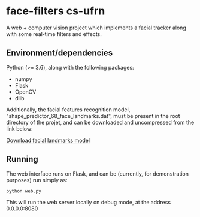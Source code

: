 # face-filters cs-ufrn
A web + computer vision project which implements a facial tracker along with some real-time filters and effects.

## Environment/dependencies
Python (>= 3.6), along with the following packages:
- numpy
- Flask
- OpenCV
- dlib

Additionally, the facial features recognition model, "shape_predictor_68_face_landmarks.dat", must be present in the root directory of the projet, and can be downloaded and uncompressed from the link below:

[Download facial landmarks model](https://github.com/davisking/dlib-models/raw/master/shape_predictor_68_face_landmarks.dat.bz2)

## Running
The web interface runs on Flask, and can be (currently, for demonstration purposes) run simply as:
```bash
python web.py
```
This will run the web server locally on debug mode, at the address 0.0.0.0:8080
